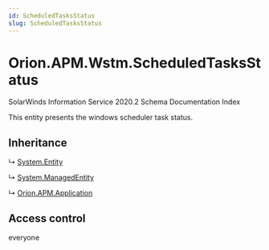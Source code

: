 ```yaml
---
id: ScheduledTasksStatus
slug: ScheduledTasksStatus
---
```


# Orion.APM.Wstm.ScheduledTasksStatus

SolarWinds Information Service 2020.2 Schema Documentation Index

This entity presents the windows scheduler task status.

## Inheritance

↳ [System.Entity](./../System/Entity)

↳ [System.ManagedEntity](./../System/ManagedEntity)

↳ [Orion.APM.Application](./../Orion.APM/Application)

## Access control

everyone

